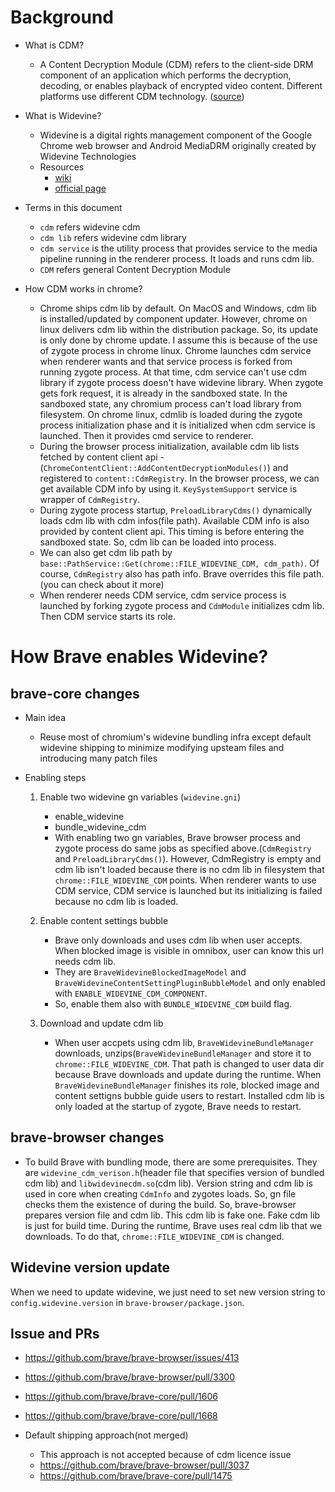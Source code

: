 # Background #
* What is CDM?
  * A Content Decryption Module (CDM) refers to the client-side DRM component of an application which performs the decryption, decoding, or enables playback of encrypted video content. Different platforms use different CDM technology. ([source](https://castlabs.com/resources/faq/drm/))

* What is Widevine?
  * Widevine is a digital rights management component of the Google Chrome web browser and Android MediaDRM originally created by Widevine Technologies
  * Resources
    * [wiki](https://en.wikipedia.org/wiki/Widevine)
    * [official page](https://www.widevine.com)

* Terms in this document
  * `cdm` refers widevine cdm
  * `cdm lib` refers widevine cdm library
  * `cdm service` is the utility process that provides service to the media pipeline running in the renderer process. It loads and runs cdm lib.
  * `CDM` refers general Content Decryption Module

* How CDM works in chrome?
  * Chrome ships cdm lib by default. On MacOS and Windows, cdm lib is installed/updated by component updater. However, chrome on linux delivers cdm lib within the distribution package. So, its update is only done by chrome update. I assume this is because of the use of zygote process in chrome linux. Chrome launches cdm service when renderer wants and that service process is forked from running zygote process. At that time, cdm service can't use cdm library if zygote process doesn't have widevine library. When zygote gets fork request, it is already in the sandboxed state. In the sandboxed state, any chromium process can't load library from filesystem. On chrome linux, cdmlib is loaded during the zygote process initialization phase and it is initialized when cdm service is launched. Then it provides cmd service to renderer.
  * During the browser process initialization, available cdm lib lists fetched by content client api - (`ChromeContentClient::AddContentDecryptionModules()`) and registered to `content::CdmRegistry`. In the browser process, we can get available CDM info by using it. `KeySystemSupport` service is wrapper of `CdmRegistry`.
  * During zygote process startup, `PreloadLibraryCdms()` dynamically loads cdm lib with cdm infos(file path). Available CDM info is also provided by content client api. This timing is before entering the sandboxed state. So, cdm lib can be loaded into process.
  * We can also get cdm lib path by `base::PathService::Get(chrome::FILE_WIDEVINE_CDM, cdm_path)`. Of course, `CdmRegistry` also has path info. Brave overrides this file path.(you can check about it more)
  * When renderer needs CDM service, cdm service process is launched by forking zygote process and `CdmModule` initializes cdm lib. Then CDM service starts its role.

# How Brave enables Widevine? #
## brave-core changes ##
* Main idea
  * Reuse most of chromium's widevine bundling infra except default widevine shipping to minimize modifying upsteam files and introducing many patch files

* Enabling steps
  1. Enable two widevine gn variables  (`widevine.gni`)
     * enable_widevine
     * bundle_widevine_cdm
     * With enabling two gn variables, Brave browser process and zygote process do same jobs as specified above.(`CdmRegistry` and `PreloadLibraryCdms()`). However, CdmRegistry is empty and cdm lib isn't loaded because there is no cdm lib in filesystem that `chrome::FILE_WIDEVINE_CDM` points. When renderer wants to use CDM service, CDM service is launched but its initializing is failed because no cdm lib is loaded.

  2. Enable content settings bubble
     * Brave only downloads and uses cdm lib when user accepts. When blocked image is visible in omnibox, user can know this url needs cdm lib.
     * They are `BraveWidevineBlockedImageModel` and `BraveWidevineContentSettingPluginBubbleModel` and only enabled with `ENABLE_WIDEVINE_CDM_COMPONENT`.
     * So, enable them also with `BUNDLE_WIDEVINE_CDM` build flag.

  3. Download and update cdm lib
     * When user accpets using cdm lib, `BraveWidevineBundleManager` downloads, unzips(`BraveWidevineBundleManager` and store it to `chrome::FILE_WIDEVINE_CDM`. That path is changed to user data dir because Brave downloads and update during the runtime. When `BraveWidevineBundleManager` finishes its role, blocked image and content settigns bubble guide users to restart. Installed cdm lib is only loaded at the startup of zygote, Brave needs to restart.

## brave-browser changes ##
* To build Brave with bundling mode, there are some prerequisites. They are `widevine_cdm_verison.h`(header file that specifies version of bundled cdm lib) and `libwidevinecdm.so`(cdm lib). Version string and cdm lib is used in core when creating `CdmInfo` and zygotes loads. So, gn file checks them the existence of during the build. So, brave-browser prepares version file and cdm lib. This cdm lib is fake one. Fake cdm lib is just for build time. During the runtime, Brave uses real cdm lib that we downloads. To do that, `chrome::FILE_WIDEVINE_CDM` is changed.

## Widevine version update ##
When we need to update widevine, we just need to set new version string to `config.widevine.version` in `brave-browser/package.json`.

## Issue and PRs ##
* https://github.com/brave/brave-browser/issues/413
* https://github.com/brave/brave-browser/pull/3300
* https://github.com/brave/brave-core/pull/1606
* https://github.com/brave/brave-core/pull/1668

* Default shipping approach(not merged)
  * This approach is not accepted because of cdm licence issue
  * https://github.com/brave/brave-browser/pull/3037
  * https://github.com/brave/brave-core/pull/1475